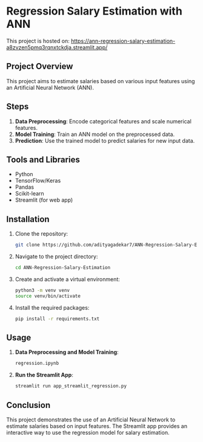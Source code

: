# Regression Salary Estimation with ANN

This project is hosted on: https://ann-regression-salary-estimation-a8zvzen5pmq3rqnxtckdja.streamlit.app/



## Project Overview

This project aims to estimate salaries based on various input features using an Artificial Neural Network (ANN).

## Steps

1. **Data Preprocessing**: Encode categorical features and scale numerical features.
2. **Model Training**: Train an ANN model on the preprocessed data.
3. **Prediction**: Use the trained model to predict salaries for new input data.

## Tools and Libraries

- Python
- TensorFlow/Keras
- Pandas
- Scikit-learn
- Streamlit (for web app)

## Installation

1. Clone the repository:
   ```bash
   git clone https://github.com/adityagadekar7/ANN-Regression-Salary-Estimation.git
   ```
2. Navigate to the project directory:
   ```bash
   cd ANN-Regression-Salary-Estimation
   ```
3. Create and activate a virtual environment:
   ```bash
   python3 -m venv venv
   source venv/bin/activate
   ```
4. Install the required packages:
   ```bash
   pip install -r requirements.txt
   ```

## Usage

1. **Data Preprocessing and Model Training**:
   ```bash
   regression.ipynb
   ```
2. **Run the Streamlit App**:
   ```bash
   streamlit run app_streamlit_regression.py
   ```

## Conclusion

This project demonstrates the use of an Artificial Neural Network to estimate salaries based on input features. The Streamlit app provides an interactive way to use the regression model for salary estimation.
